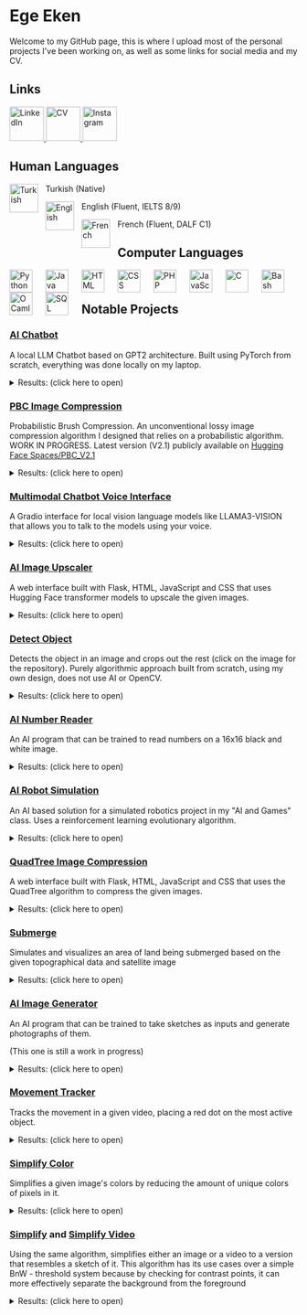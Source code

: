 # Ege Eken

Welcome to my GitHub page, this is where I upload most of the personal projects I've been working on, as well as some links for social media and my CV.

## Links
<a target="_blank" href="https://www.linkedin.com/in/tarikegeeken/">
    <img src="https://i.imgur.com/9mUrCCb.png" alt="LinkedIn" width="60px"/>
</a>


<a target="_blank" href="https://egeeken.github.io">
    <img src="https://i.imgur.com/qeVQXug.png" alt="CV" width="60px"/>
</a>


<a target="_blank" href="https://www.instagram.com/egeinparis">
    <img src="https://upload.wikimedia.org/wikipedia/commons/thumb/a/a5/Instagram_icon.png/2048px-Instagram_icon.png" alt="Instagram" width="60px"/>
</a>

## Human Languages
<p>
    <img align="left" alt="Turkish" width="50px" style="padding-right:10px;" src="https://flagicons.lipis.dev/flags/4x3/tr.svg"/>
    Turkish (Native)
</p>
<p>
    <img align="left" alt="English" width="50px" style="padding-right:10px;" src="https://flagicons.lipis.dev/flags/4x3/gb.svg"/>
    English (Fluent, IELTS 8/9)
</p>
<p>
    <img align="left" alt="French" width="50px" style="padding-right:10px;" src="https://flagicons.lipis.dev/flags/4x3/fr.svg"/>
    French (Fluent, DALF C1)
</p>

## Computer Languages

<img align="left" alt="Python" width="40px" style="padding-right:20px;" src="https://cdn.jsdelivr.net/gh/devicons/devicon/icons/python/python-original.svg"/>
<img align="left" alt="Java" width="40px" style="padding-right:20px;" src="https://cdn.jsdelivr.net/gh/devicons/devicon/icons/java/java-original.svg"/>
<img align="left" alt="HTML" width="40px" style="padding-right:20px;" src="https://cdn.jsdelivr.net/gh/devicons/devicon/icons/html5/html5-plain.svg" />
<img align="left" alt="CSS" width="40px" style="padding-right:20px;" src="https://cdn.jsdelivr.net/gh/devicons/devicon/icons/css3/css3-plain.svg" />
<img align="left" alt="PHP" width="40px" style="padding-right:20px;" src="https://cdn.jsdelivr.net/gh/devicons/devicon/icons/php/php-plain.svg" />
<img align="left" alt="JavaScript" width="40px" style="padding-right:20px;" src="https://cdn.jsdelivr.net/gh/devicons/devicon/icons/javascript/javascript-plain.svg" />
<img align="left" alt="C" width="40px" style="padding-right:20px;" src="https://cdn.jsdelivr.net/gh/devicons/devicon/icons/c/c-original.svg" />
<img align="left" alt="Bash" width="40px" style="padding-right:20px;" src="https://cdn.jsdelivr.net/gh/devicons/devicon/icons/bash/bash-original.svg"/>
<img align="left" alt="OCaml" width="40px" style="padding-right:20px;" src="https://cdn.jsdelivr.net/gh/devicons/devicon/icons/ocaml/ocaml-original.svg" />
<img align="left" alt="SQL" width="40px" style="padding-right:20px;" src="https://db.cs.uni-tuebingen.de/teaching/ws2223/sql-is-a-programming-language/logo.svg" />

<br /> 

#

## Notable Projects

### [AI Chatbot](https://github.com/EgeEken/AI-Chatbot)
A local LLM Chatbot based on GPT2 architecture. Built using PyTorch from scratch, everything was done locally on my laptop. 

<details><summary>Results: (click here to open)</summary>
<p>

<video src="https://github.com/user-attachments/assets/12ab0360-4303-4ca5-9d22-0438fb3f6298" alt="Demonstration" width="40%" />
<p></p>
<img src="https://github.com/EgeEken/AI-Chatbot/assets/96302110/4f6a94ba-661b-4fba-9594-0d0947127fce" alt="Demonstration" width="60%" />
<img src="https://github.com/EgeEken/EgeEken/assets/96302110/51d382e2-4f24-4c51-8d94-508cf3f81aee" alt="Demonstration" width="60%" />

</p>
</details>

### [PBC Image Compression](https://github.com/EgeEken/PBC)
Probabilistic Brush Compression. An unconventional lossy image compression algorithm I designed that relies on a probabilistic algorithm. 
WORK IN PROGRESS. Latest version (V2.1) publicly available on [Hugging Face Spaces/PBC_V2.1](https://huggingface.co/spaces/EgeEken/PBC_V2.1)

<details><summary>Results: (click here to open)</summary>
<p>

<img src="https://github.com/EgeEken/PBC/assets/96302110/a230e39b-63d4-49c1-bf73-890c81a15fa4" alt="Demonstration" width="40%" />
<img src="https://github.com/EgeEken/PBC/assets/96302110/0ce1bb10-62c7-4f18-a00f-4c69216587ab" alt="Demonstration" width="40%" />
<p></p>
<img src="https://github.com/EgeEken/EgeEken/assets/96302110/da61d3e8-434b-4679-925d-987f19d41771" alt="Demonstration" width="80%" />

</p>
</details>

### [Multimodal Chatbot Voice Interface](https://github.com/EgeEken/Multimodal-Chatbot-Voice-Interface)

A Gradio interface for local vision language models like LLAMA3-VISION that allows you to talk to the models using your voice.

<details><summary>Results: (click here to open)</summary>
<p>
<video loop autoplay muted playsinline src="https://github.com/user-attachments/assets/f0f9df08-c94c-4001-852b-40b1f34ac04f" alt="ai results" width="70%" />

</p>
</details>

### [AI Image Upscaler](https://github.com/EgeEken/Image-Upscaler)

A web interface built with Flask, HTML, JavaScript and CSS that uses Hugging Face transformer models to upscale the given images.

<details><summary>Results: (click here to open)</summary>
<p>
<img src="https://github.com/EgeEken/Image-Upscaler/assets/96302110/13e3f3d7-2bfe-45b6-beaa-47eb3d3012cc" alt="ai results" width="70%" />

</p>
</details>

### [Detect Object](https://github.com/EgeEken/Detect-Object)

Detects the object in an image and crops out the rest (click on the image for the repository). Purely algorithmic approach built from scratch, using my own design, does not use AI or OpenCV.

<details><summary>Results: (click here to open)</summary>
<p>
<img src="https://user-images.githubusercontent.com/96302110/181904088-78246a0f-54ee-4b03-a041-adb8b81c59b8.png" alt="Result Automatic Background" width="50%" />

<img src="https://user-images.githubusercontent.com/96302110/181904100-2972b22c-0df0-43bd-9198-45fb54c79ff2.png" alt="Result Chosen Background" width="50%" />

<img src="https://user-images.githubusercontent.com/96302110/181904478-741f9e7c-7e6c-45d0-a372-c955226128cb.png" alt="Result Chosen Background 2" width="50%" />

<img src="https://user-images.githubusercontent.com/96302110/181905526-0166421b-6546-46a9-8b2c-012c4e0b3e8f.png" alt="Result Chosen Background 3 Grain" width="50%" />

<img src="https://user-images.githubusercontent.com/96302110/181905521-eab295b2-ec4e-407b-803c-f2d528154634.png" alt="Result Chosen Background 4 Grain" width="50%" />
</p>
</details>

### [AI Number Reader](https://github.com/EgeEken/Number-Reader)
An AI program that can be trained to read numbers on a 16x16 black and white image.

<details><summary>Results: (click here to open)</summary>
<p>
    
<img src="https://user-images.githubusercontent.com/96302110/213899417-5ee56354-d802-43ed-9941-cb3d1024b2bc.gif" alt="ai results" width="70%" />

</p>
</details>


### [AI Robot Simulation](https://github.com/EgeEken/AI-PaintWars)
An AI based solution for a simulated robotics project in my "AI and Games" class. Uses a reinforcement learning evolutionary algorithm.

<details><summary>Results: (click here to open)</summary>
<p>

<img src="https://github.com/EgeEken/AI-PaintWars/assets/96302110/fbdaa911-a761-4094-9db6-3dae9070c714" alt="arena0" width="50%" />
<img src="https://github.com/EgeEken/AI-PaintWars/assets/96302110/aed07beb-1284-4b6f-b516-52265517f860" alt="arena4" width="50%" />
<img src="https://github.com/EgeEken/AI-PaintWars/assets/96302110/598b38da-9b22-449b-b8ce-dec0c4b35366" alt="arena5" width="50%" />

</p>
</details>


### [QuadTree Image Compression](https://github.com/EgeEken/QuadTree)

A web interface built with Flask, HTML, JavaScript and CSS that uses the QuadTree algorithm to compress the given images.

<details><summary>Results: (click here to open)</summary>
<p>

<video loop autoplay muted playsinline src="https://github.com/EgeEken/QuadTree/assets/96302110/41600c5d-175f-452f-8045-38e243138c26"> 

</p>
</details>


### [Submerge](https://github.com/EgeEken/Submerge)

Simulates and visualizes an area of land being submerged based on the given topographical data and satellite image

<details><summary>Results: (click here to open)</summary>
<p>

https://user-images.githubusercontent.com/96302110/165179413-d00621f2-f9c8-45e8-a18f-3119ed977873.mp4

https://user-images.githubusercontent.com/96302110/165179431-fbcc2169-23e5-49f7-b248-52f653ddb8e2.mp4

</p>
</details>

### [AI Image Generator](https://github.com/EgeEken/Image-Generator)
An AI program that can be trained to take sketches as inputs and generate photographs of them.

(This one is still a work in progress)

<details><summary>Results: (click here to open)</summary>
<p>

<img src="https://github.com/EgeEken/EgeEken/assets/96302110/65a55f87-d367-4816-ab11-e24160e0c0ea" alt="Demonstration" width="40%" />

</p>
</details>

### [Movement Tracker](https://github.com/EgeEken/Movement-Tracker)
Tracks the movement in a given video, placing a red dot on the most active object.

<details><summary>Results: (click here to open)</summary>
<p>
    
<video loop autoplay muted playsinline src="https://github.com/EgeEken/Movement-Tracker/assets/96302110/7a32bc2e-4452-4102-be41-7c256087b06e"> 

</p>
</details>

### [Simplify Color](https://github.com/EgeEken/Simplify-Color)

Simplifies a given image's colors by reducing the amount of unique colors of pixels in it.

<details><summary>Results: (click here to open)</summary>
<p>
<img src="https://user-images.githubusercontent.com/96302110/170580353-ad76f66e-6f5a-4bab-8a12-8bd7a17de28f.png" alt="Github readme itzhak" width="50%" />

<img src="https://user-images.githubusercontent.com/96302110/170580388-db096f8f-d03e-4bbf-97f5-e9a75312eef0.png" alt="Github readme pisa" width="50%" />

<img src="https://user-images.githubusercontent.com/96302110/170580439-ef7c68e0-0912-4f77-b0bd-64bb522ac7e4.png" alt="Github readme pisa 10" width="50%" />

<img src="https://user-images.githubusercontent.com/96302110/170827531-38785b7f-4ed3-4b74-b26e-5dd80c32f414.gif" alt="itzhaksq_v4_200_Simplified_GIF" width="50%" />

<img src="https://user-images.githubusercontent.com/96302110/170828450-29f26b31-82b9-4185-844a-ead8cb2b536d.gif" alt="pisa_Simplified_150 0_1_Simplified_GIF" width="50%" />

<img src="https://user-images.githubusercontent.com/96302110/175523669-01cbef17-fe98-4bb2-8c3f-f09091a3b07d.png" alt="comparison 3 (wasn't included in the original picture)" width="50%" />

</p>
</details>


### [Simplify](https://github.com/EgeEken/Simplify) and [Simplify Video](https://github.com/EgeEken/Simplify-Video)

Using the same algorithm, simplifies either an image or a video to a version that resembles a sketch of it.
This algorithm has its use cases over a simple BnW - threshold system because by checking for contrast points, it can more effectively separate the background from the foreground

<details><summary>Results: (click here to open)</summary>
<p>
  
<img src="https://user-images.githubusercontent.com/96302110/165160112-1e23cbc3-af04-4b4e-aa02-115c3e7fd922.png" alt="eiffel tower" width="50%" />

<img src="https://user-images.githubusercontent.com/96302110/219778627-3a9f2813-2ecb-4899-bf76-7257ec69aa87.gif" alt="computer" width="50%" />

<img src="https://user-images.githubusercontent.com/96302110/219778666-3e9dda27-280a-4531-ab12-c450f8d7a1ce.gif" alt="simple_computer" width="50%" />

</p>
</details>

<br/><br/>
